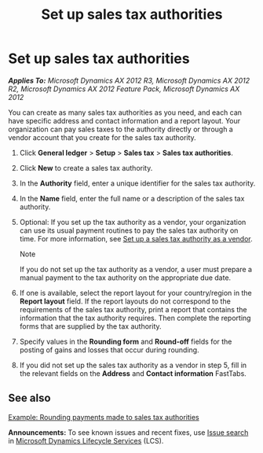 ﻿---
title: Set up sales tax authorities
TOCTitle: Set up sales tax authorities
ms:assetid: 821bebd9-013d-4f3e-aa03-a107ec93e63f
ms:mtpsurl: https://technet.microsoft.com/en-us/library/Aa571557(v=AX.60)
ms:contentKeyID: 36058362
ms.date: 04/18/2014
mtps_version: v=AX.60
f1_keywords:
- sales tax authorities
---

# Set up sales tax authorities 


_**Applies To:** Microsoft Dynamics AX 2012 R3, Microsoft Dynamics AX 2012 R2, Microsoft Dynamics AX 2012 Feature Pack, Microsoft Dynamics AX 2012_

You can create as many sales tax authorities as you need, and each can have specific address and contact information and a report layout. Your organization can pay sales taxes to the authority directly or through a vendor account that you create for the sales tax authority.

1.  Click **General ledger** \> **Setup** \> **Sales tax** \> **Sales tax authorities**.

2.  Click **New** to create a sales tax authority.

3.  In the **Authority** field, enter a unique identifier for the sales tax authority.

4.  In the **Name** field, enter the full name or a description of the sales tax authority.

5.  Optional: If you set up the tax authority as a vendor, your organization can use its usual payment routines to pay the sales tax authority on time. For more information, see [Set up a sales tax authority as a vendor](set-up-a-sales-tax-authority-as-a-vendor.md).
    

    > [!NOTE]
    > <P>If you do not set up the tax authority as a vendor, a user must prepare a manual payment to the tax authority on the appropriate due date.</P>



6.  If one is available, select the report layout for your country/region in the **Report layout** field. If the report layouts do not correspond to the requirements of the sales tax authority, print a report that contains the information that the tax authority requires. Then complete the reporting forms that are supplied by the tax authority.

7.  Specify values in the **Rounding form** and **Round-off** fields for the posting of gains and losses that occur during rounding.

8.  If you did not set up the sales tax authority as a vendor in step 5, fill in the relevant fields on the **Address** and **Contact information** FastTabs.

## See also

[Example: Rounding payments made to sales tax authorities](example-rounding-payments-made-to-sales-tax-authorities.md)

  
**Announcements:** To see known issues and recent fixes, use [Issue search](http://go.microsoft.com/fwlink/?linkid=389258) in [Microsoft Dynamics Lifecycle Services](http://go.microsoft.com/fwlink/?linkid=306505) (LCS).

